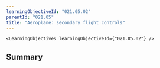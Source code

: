 ```yaml
---
learningObjectiveId: "021.05.02"
parentId: "021.05"
title: "Aeroplane: secondary flight controls"
---
```


```tsx eval
<LearningObjectives learningObjectiveId={"021.05.02"} />
```

## Summary
